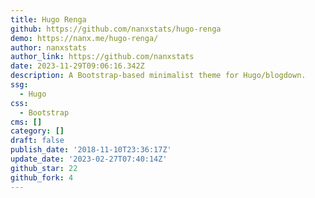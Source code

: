 ```yaml
---
title: Hugo Renga
github: https://github.com/nanxstats/hugo-renga
demo: https://nanx.me/hugo-renga/
author: nanxstats
author_link: https://github.com/nanxstats
date: 2023-11-29T09:06:16.342Z
description: A Bootstrap-based minimalist theme for Hugo/blogdown.
ssg:
  - Hugo
css:
  - Bootstrap
cms: []
category: []
draft: false
publish_date: '2018-11-10T23:36:17Z'
update_date: '2023-02-27T07:40:14Z'
github_star: 22
github_fork: 4
---
```

